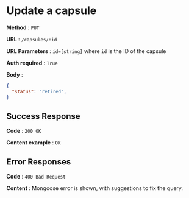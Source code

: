 # Update a capsule

**Method** : `PUT`

**URL** : `/capsules/:id`

**URL Parameters** : `id=[string]` where `id` is the ID of the capsule

**Auth required** : `True`

**Body** :

```json
{
  "status": "retired",
}
```

## Success Response

**Code** : `200 OK`

**Content example** : `OK`

## Error Responses

**Code** : `400 Bad Request`

**Content** : Mongoose error is shown, with suggestions to fix the query.
